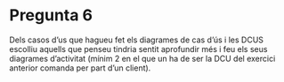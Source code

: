 # Pregunta 6

Dels casos d’us que hagueu fet els diagrames de cas d’ús i les DCUS escolliu
aquells que penseu tindria sentit aprofundir més i feu els seus diagrames
d’activitat (mínim 2 en el que un ha de ser la DCU del exercici anterior comanda
per part d’un client).
